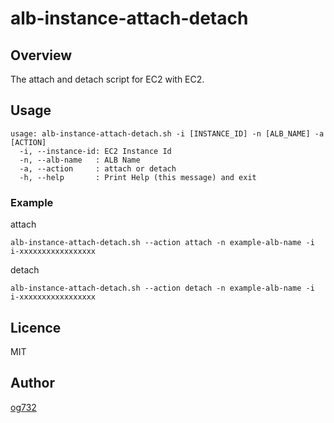 alb-instance-attach-detach
===

## Overview
The attach and detach script for EC2 with EC2.

## Usage

```
usage: alb-instance-attach-detach.sh -i [INSTANCE_ID] -n [ALB_NAME] -a [ACTION]
  -i, --instance-id: EC2 Instance Id
  -n, --alb-name   : ALB Name
  -a, --action     : attach or detach
  -h, --help       : Print Help (this message) and exit
```

### Example

attach

```
alb-instance-attach-detach.sh --action attach -n example-alb-name -i i-xxxxxxxxxxxxxxxxx
```

detach

```
alb-instance-attach-detach.sh --action detach -n example-alb-name -i i-xxxxxxxxxxxxxxxxx
```

## Licence

MIT

## Author

[og732](https://github.com/om732)
